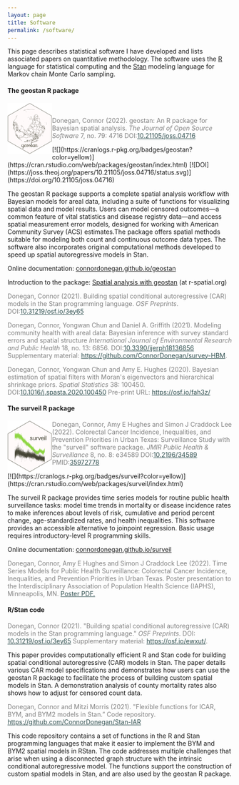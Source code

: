 ```yaml
---
layout: page
title: Software
permalink: /software/
---
```


 This page describes statistical software I have developed and lists associated papers on quantitative methodology. The software uses the [R](https://www.r-project.org/) language for statistical computing and the [Stan](https://mc-stan.org) modeling language for Markov chain Monte Carlo sampling. 

#### The geostan R package

<img src="/assets/geostan-logo.png" align="left" width="100" /> <br />
<p style="color:Gray">Donegan, Connor (2022). geostan: An R package for Bayesian spatial analysis. <em>The Journal of Open Source Software</em> 7, no. 79: 4716 DOI:<a style="color:DarkSlateGray" href="https://doi.org/10.21105/joss.04716">10.21105/joss.04716</a></p>  [![](https://cranlogs.r-pkg.org/badges/geostan?color=yellow)](https://cran.rstudio.com/web/packages/geostan/index.html) [![DOI](https://joss.theoj.org/papers/10.21105/joss.04716/status.svg)](https://doi.org/10.21105/joss.04716)

<p> The geostan R package supports a complete spatial analysis workflow with Bayesian models for areal data, including a suite of functions for visualizing spatial data and model results. Users can model censored outcomes&mdash;a common feature of vital statistics and disease registry data&mdash;and access spatial measurement error models, designed for working with American Community Survey (ACS) estimates.The package offers spatial methods suitable for modeling both count and continuous outcome data types. The software also incorporates original computational methods developed to speed up spatial autoregressive models in Stan.</p>

Online documentation: [connordonegan.github.io/geostan](https://connordonegan.github.io/geostan)

Introduction to the package: [Spatial analysis with geostan](https://r-spatial.org/r/2024/08/02/geostan-introduction.html) (at r-spatial.org)

<p style="color:Gray">Donegan, Connor (2021). Building spatial conditional autoregressive (CAR) models in the Stan programming language. <em>OSF Preprints</em>. DOI:<a style="color:DarkSlateGray" href="https://osf.io/3ey65/">10.31219/osf.io/3ey65</a></p>

<p style="color:Gray">Donegan, Connor, Yongwan Chun and Daniel A. Griffith (2021). Modeling community health with areal data: Bayesian inference with survey standard errors and spatial structure <em>International Journal of Environmental Research and Public Health</em> 18, no. 13: 6856. DOI:<a style="color:DarkSlateGray" href="https://doi.org/10.3390/ijerph18136856">10.3390/ijerph18136856</a> Supplementary material: <a style="color:DarkSlateGray" href="https://github.com/ConnorDonegan/survey-HBM">https://github.com/ConnorDonegan/survey-HBM</a>.</p>

<p style="color:Gray">Donegan, Connor, Yongwan Chun and Amy E. Hughes (2020). Bayesian estimation of spatial filters with Moran's eigenvectors and hierarchical shrinkage priors. <em>Spatial Statistics</em> 38: 100450. DOI:<a style="color:DarkSlateGray" href="https://doi.org/10.1016/j.spasta.2020.100450">10.1016/j.spasta.2020.100450</a> Pre-print URL: <a style="color:DarkSlateGray" href="https://osf.io/fah3z">https://osf.io/fah3z/</a></p>

#### The surveil R package

<img src="/assets/surveil-logo.png" align="left" width="100" /> 
<p style="color:Gray"> Donegan, Connor, Amy E Hughes and Simon J Craddock Lee (2022). Colorectal Cancer Incidence, Inequalities, and Prevention Priorities in Urban Texas: Surveillance Study with the "surveil" software package. <em>JMIR Public Health & Surveillance</em> 8, no. 8: e34589 DOI:<a style="color:DarkSlateGray" href="https://doi.org/10.2196/34589">10.2196/34589</a> PMID:<a style="color:DarkSlateGray" href="https://pubmed.ncbi.nlm.nih.gov/35972778/a">35972778</a> </p>
 [![](https://cranlogs.r-pkg.org/badges/surveil?color=yellow)](https://cran.rstudio.com/web/packages/surveil/index.html)

<p> The surveil R package provides time series models for routine public health surveillance tasks: model time trends in mortality or disease incidence rates to make inferences about levels of risk, cumulative and period percent change, age-standardized rates, and health inequalities. This software provides an accessible alternative to joinpoint regression. Basic usage requires introductory-level R programming skills.</p>

Online documentation: [connordonegan.github.io/surveil](https://connordonegan.github.io/surveil)

<p style="color:Gray">Donegan, Connor, Amy E Hughes and Simon J Craddock Lee (2022). Time Series Models for Public Health Surveillance: Colorectal Cancer Incidence, Inequalities, and Prevention Priorities in Urban Texas. Poster presentation to the Interdisciplinary Association of Population Health Science (IAPHS), Minneapolis, MN. <a style="color:DarkSlateGray" href="{{ site.baseurl }}/surveil-poster/">Poster PDF.</a> </p>

#### R/Stan code

<p style="color:Gray">Donegan, Connor (2021). "Building spatial conditional autoregressive (CAR) models in the Stan programming language." <em>OSF Preprints</em>. DOI: <a style="color:DarkSlateGray" href="https://osf.io/3ey65/">10.31219/osf.io/3ey65</a> Supplementary material: <a style="color:DarkSlateGray" href="https://osf.io/ewxut/">https://osf.io/ewxut/</a>.</p>

<p> This paper provides computationally efficient R and Stan code for building spatial conditional autoregressive (CAR) models in Stan. The paper details various CAR model specifications and demonstrates how users can use the geostan R package to facilitate the process of building custom spatial models in Stan. A demonstration analysis of county mortality rates also shows how to adjust for censored count data. </p>

<p style="color:Gray">Donegan, Connor and Mitzi Morris (2021). "Flexible functions for ICAR, BYM, and BYM2 models in Stan.” Code repository. <a style="color:DarkSlateGray" href="https://github.com/ConnorDonegan/Stan-IAR">https://github.com/ConnorDonegan/Stan-IAR</a> </p>

<p> This code repository contains a set of functions in the R and Stan programming languages that make it easier to implement the BYM and BYM2 spatial models in RStan. The code addresses multiple challenges that arise when using a disconnected graph structure with the intrinsic conditional autoregressive model. The functions support the construction of custom spatial models in Stan, and are also used by the geostan R package. </p>

